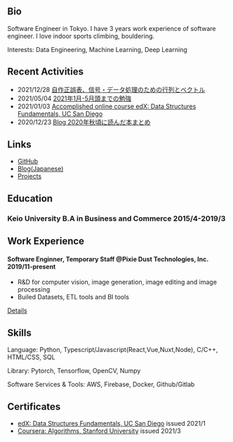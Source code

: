 ## Bio
Software Engineer in Tokyo. I have 3 years work experience of software engineer.
I love indoor sports climbing, bouldering.

Interests: Data Engineering, Machine Learning, Deep Learning

## Recent Activities
- 2021/12/28 [自作正誤表、信号・データ処理のための行列とベクトル](/blog/自作正誤表、信号・データ処理のための行列とベクトル.md)
- 2021/05/04 [2021年1月-5月頭までの勉強](/blog/2021年1月-5月頭までの勉強.md)
- 2021/01/03 [Accomplished online course edX: Data Structures Fundamentals, UC San Diego](https://courses.edx.org/certificates/4faabb2a5b2f4171b30789c502270f1a)
- 2020/12/23 [Blog 2020年秋頃に読んだ本まとめ](blog/2020年秋頃に読んだ本まとめ.md)

## Links
- [GitHub](https://github.com/billyio)
- [Blog(Japanese)](blog/)
- [Projects](projects.md)

## Education
### Keio University B.A in Business and Commerce 2015/4-2019/3 

## Work Experience 
#### Software Enginner, Temporary Staff @Pixie Dust Technologies, Inc. 2019/11-present
- R&D for computer vision, image generation, image editing and image processing
- Builed Datasets, ETL tools and BI tools

[Details](projects.md)

## Skills
Language: Python, Typescript/Javascript(React,Vue,Nuxt,Node), C/C++, HTML/CSS, SQL

Library: Pytorch, Tensorflow, OpenCV, Numpy

Software Services & Tools: AWS, Firebase, Docker, Github/Gitlab

## Certificates
- [edX: Data Structures Fundamentals, UC San Diego](https://courses.edx.org/certificates/4faabb2a5b2f4171b30789c502270f1a) issued 2021/1
- [Coursera: Algorithms, Stanford University](https://coursera.org/share/11489a11d46cacb2a294cf3d5c991cf6) issued 2021/3
